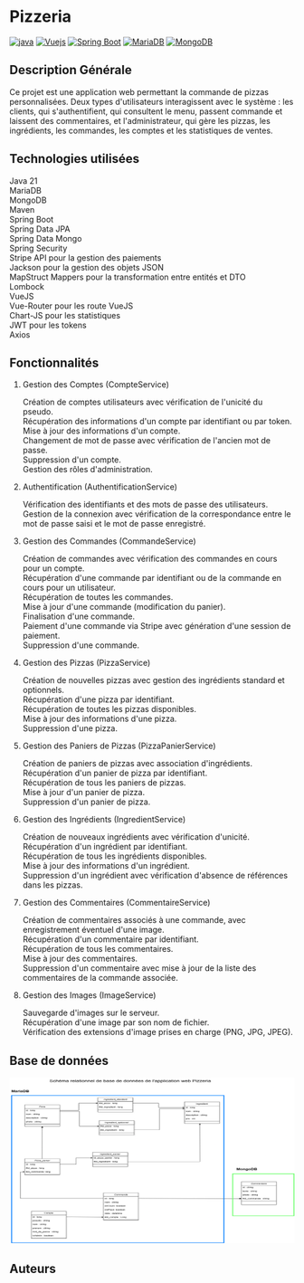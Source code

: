 # Pizzeria
[![java](https://img.shields.io/badge/Java-orange.svg)](https://www.java.com)
[![Vuejs](https://img.shields.io/badge/Vue.js-green.svg)](https://vuejs.org/)
[![Spring Boot](https://img.shields.io/badge/Spring_Boot-lightgreen.svg)](https://spring.io/projects/spring-boot)
[![MariaDB](https://img.shields.io/badge/MariaDB-blue.svg)](https://mariadb.org/)
[![MongoDB](https://img.shields.io/badge/MongoDB-darkgreen.svg)](https://www.mongodb.com/)

## Description Générale
Ce projet est une application web permettant la commande de pizzas personnalisées. Deux types d'utilisateurs interagissent avec le système : les clients, qui s'authentifient, qui consultent le menu, passent commande et laissent des commentaires, et l'administrateur, qui gère les pizzas, les ingrédients, les commandes, les comptes et les statistiques de ventes.

## Technologies utilisées

Java 21 <br>
MariaDB<br>
MongoDB<br>
Maven<br>
Spring Boot <br>
Spring Data JPA <br>
Spring Data Mongo <br>
Spring Security <br>
Stripe API pour la gestion des paiements <br>
Jackson pour la gestion des objets JSON <br>
MapStruct Mappers pour la transformation entre entités et DTO <br>
Lombock <br>
VueJS <br>
Vue-Router pour les route VueJS<br>
Chart-JS pour les statistiques<br>
JWT pour les tokens<br>
Axios<br>


## Fonctionnalités
1. Gestion des Comptes (CompteService)

    Création de comptes utilisateurs avec vérification de l'unicité du pseudo.<br>
    Récupération des informations d'un compte par identifiant ou par token.<br>
    Mise à jour des informations d'un compte.<br>
    Changement de mot de passe avec vérification de l'ancien mot de passe.<br>
    Suppression d'un compte.<br>
    Gestion des rôles d'administration.<br>

2. Authentification (AuthentificationService)

    Vérification des identifiants et des mots de passe des utilisateurs.<br>
    Gestion de la connexion avec vérification de la correspondance entre le mot de passe saisi et le mot de passe enregistré.<br>

3. Gestion des Commandes (CommandeService)

    Création de commandes avec vérification des commandes en cours pour un compte.<br>
    Récupération d'une commande par identifiant ou de la commande en cours pour un utilisateur.<br>
    Récupération de toutes les commandes.<br>
    Mise à jour d'une commande (modification du panier).<br>
    Finalisation d'une commande.<br>
    Paiement d'une commande via Stripe avec génération d'une session de paiement.<br>
    Suppression d'une commande.<br>

4. Gestion des Pizzas (PizzaService)

    Création de nouvelles pizzas avec gestion des ingrédients standard et optionnels.<br>
    Récupération d'une pizza par identifiant.<br>
    Récupération de toutes les pizzas disponibles.<br>
    Mise à jour des informations d'une pizza.<br>
    Suppression d'une pizza.<br>

5. Gestion des Paniers de Pizzas (PizzaPanierService)

    Création de paniers de pizzas avec association d'ingrédients.<br>
    Récupération d'un panier de pizza par identifiant.<br>
    Récupération de tous les paniers de pizzas.<br>
    Mise à jour d'un panier de pizza.<br>
    Suppression d'un panier de pizza.<br>

6. Gestion des Ingrédients (IngredientService)

    Création de nouveaux ingrédients avec vérification d'unicité.<br>
    Récupération d'un ingrédient par identifiant.<br>
    Récupération de tous les ingrédients disponibles.<br>
    Mise à jour des informations d'un ingrédient.<br>
    Suppression d'un ingrédient avec vérification d'absence de références dans les pizzas.<br>

7. Gestion des Commentaires (CommentaireService)

    Création de commentaires associés à une commande, avec enregistrement éventuel d'une image.<br>
    Récupération d'un commentaire par identifiant.<br>
    Récupération de tous les commentaires.<br>
    Mise à jour des commentaires.<br>
    Suppression d'un commentaire avec mise à jour de la liste des commentaires de la commande associée.<br>

8. Gestion des Images (ImageService)

    Sauvegarde d'images sur le serveur.<br>
    Récupération d'une image par son nom de fichier.<br>
    Vérification des extensions d'image prises en charge (PNG, JPG, JPEG).<br>
    
## Base de données
<img src="database_pizzeria.png" alt="Texte alternatif" width="640" height="293">

## Auteurs
